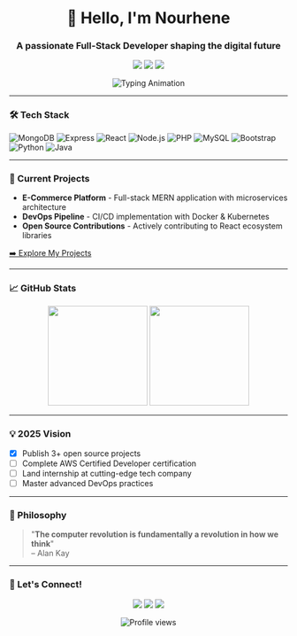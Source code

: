 <h1 align="center">👋 Hello, I'm Nourhene</h1>
<h3 align="center">A passionate Full-Stack Developer shaping the digital future</h3>

<p align="center">
  <a href="[Your Portfolio URL]"><img src="https://img.shields.io/badge/Portfolio-%23000000.svg?style=for-the-badge&logo=react&logoColor=61DAFB"/></a>
  <a href="[Your LinkedIn URL]"><img src="https://img.shields.io/badge/LinkedIn-0077B5?style=for-the-badge&logo=linkedin&logoColor=white"/></a>
  <a href="mailto:[Your Email]"><img src="https://img.shields.io/badge/Email-D14836?style=for-the-badge&logo=gmail&logoColor=white"/></a>
</p>

<div align="center">
  <img src="https://readme-typing-svg.demolab.com?font=Fira+Code&pause=1000&color=58A6FF&center=true&vCenter=true&width=435&lines=Full-Stack+JS+Developer;MERN+Stack+Enthusiast;Open+Source+Contributor;Continuous+Learner" alt="Typing Animation" />
</div>

---

### 🛠️ Tech Stack

![MongoDB](https://img.shields.io/badge/MongoDB-47A248?style=for-the-badge&logo=mongodb&logoColor=white)
![Express](https://img.shields.io/badge/Express-000000?style=for-the-badge&logo=express&logoColor=white)
![React](https://img.shields.io/badge/React-20232A?style=for-the-badge&logo=react&logoColor=61DAFB)
![Node.js](https://img.shields.io/badge/Node.js-339933?style=for-the-badge&logo=nodedotjs&logoColor=white)
![PHP](https://img.shields.io/badge/PHP-777BB4?style=for-the-badge&logo=php&logoColor=white)
![MySQL](https://img.shields.io/badge/MySQL-4479A1?style=for-the-badge&logo=mysql&logoColor=white)
![Bootstrap](https://img.shields.io/badge/Bootstrap-7952B3?style=for-the-badge&logo=bootstrap&logoColor=white)
![Python](https://img.shields.io/badge/Python-3776AB?style=for-the-badge&logo=python&logoColor=white)
![Java](https://img.shields.io/badge/Java-ED8B00?style=for-the-badge&logo=openjdk&logoColor=white)

---

### 🚀 Current Projects

- **E-Commerce Platform** - Full-stack MERN application with microservices architecture
- **DevOps Pipeline** - CI/CD implementation with Docker & Kubernetes
- **Open Source Contributions** - Actively contributing to React ecosystem libraries

[➡️ Explore My Projects](https://github.com/[YourUsername]?tab=repositories)

---

### 📈 GitHub Stats

<div align="center">
  <img height="180em" src="https://github-readme-stats.vercel.app/api?username=[YourUsername]&show_icons=true&theme=react&count_private=true"/>
  <img height="180em" src="https://github-readme-streak-stats.herokuapp.com/?user=[YourUsername]&theme=react"/>
</div>

---

### 💡 2025 Vision

- [x] Publish 3+ open source projects
- [ ] Complete AWS Certified Developer certification
- [ ] Land internship at cutting-edge tech company
- [ ] Master advanced DevOps practices

---

### 🤔 Philosophy

> "**The computer revolution is fundamentally a revolution in how we think**"  
> – Alan Kay

---

### 🌱 Let's Connect!

<p align="center">
  <a href="[Your Twitter URL]"><img src="https://img.shields.io/badge/Twitter-1DA1F2?style=for-the-badge&logo=twitter&logoColor=white"/></a>
  <a href="[Your Dev.to URL]"><img src="https://img.shields.io/badge/dev.to-0A0A0A?style=for-the-badge&logo=devdotto&logoColor=white"/></a>
  <a href="[Your Blog URL]"><img src="https://img.shields.io/badge/Medium-12100E?style=for-the-badge&logo=medium&logoColor=white"/></a>
</p>

<p align="center">
  <img src="https://komarev.com/ghpvc/?username=[YourUsername]&label=Profile+Views&color=0e75b6&style=flat" alt="Profile views" />
</p>
